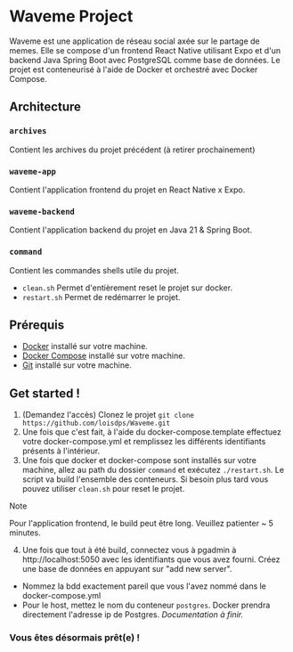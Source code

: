 # Waveme Project

Waveme est une application de réseau social axée sur le partage de memes. Elle se compose d'un frontend React Native utilisant Expo et d'un backend Java Spring Boot avec PostgreSQL comme base de données. Le projet est conteneurisé à l'aide de Docker et orchestré avec Docker Compose.

## Architecture
### `archives`
Contient les archives du projet précédent (à retirer prochainement)
### `waveme-app`
Contient l'application frontend du projet en React Native x Expo.
### `waveme-backend`
Contient l'application backend du projet en Java 21 & Spring Boot.
### `command`
Contient les commandes shells utile du projet.
- `clean.sh` Permet d'entièrement reset le projet sur docker.
-  `restart.sh` Permet de redémarrer le projet.

## Prérequis
- [Docker](https://www.docker.com/get-started) installé sur votre machine.
- [Docker Compose](https://docs.docker.com/compose/install/) installé sur votre machine.
- [Git](https://git-scm.com/downloads) installé sur votre machine.

## Get started !
1. (Demandez l'accès) Clonez le projet `git clone https://github.com/loisdps/Waveme.git`
2. Une fois que c'est fait, à l'aide du docker-compose.template effectuez votre docker-compose.yml et remplissez
les différents identifiants présents à l'intérieur.
3. Une fois que docker et docker-compose sont installés sur votre machine, allez au path du dossier `command` et exécutez `./restart.sh`.
Le script va build l'ensemble des conteneurs. Si besoin plus tard vous pouvez utiliser `clean.sh` pour reset le projet.
> [!NOTE]
> Pour l'application frontend, le build peut être long. Veuillez patienter ~ 5 minutes.
4. Une fois que tout à été build, connectez vous à pgadmin à http://localhost:5050 avec les identifiants que vous avez fourni.
Créez une base de données en appuyant sur "add new server".
- Nommez la bdd exactement pareil que vous l'avez nommé dans le docker-compose.yml
- Pour le host, mettez le nom du conteneur `postgres`. Docker prendra directement l'adresse ip de Postgres.
*Documentation à finir.*

### Vous êtes désormais prêt(e) !